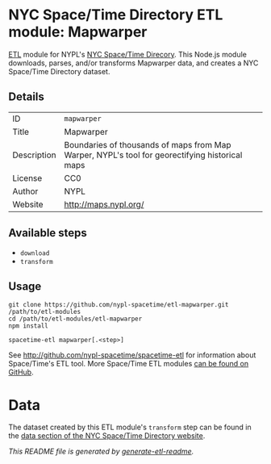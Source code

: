 # NYC Space/Time Directory ETL module: Mapwarper

[ETL](https://en.wikipedia.org/wiki/Extract,_transform,_load) module for NYPL's [NYC Space/Time Direcory](http://spacetime.nypl.org/). This Node.js module downloads, parses, and/or transforms Mapwarper data, and creates a NYC Space/Time Directory dataset.

## Details

<table>
<tbody>

<tr>
<td>ID</td>
<td><code>mapwarper</code></td>
</tr>

<tr>
<td>Title</td>
<td>Mapwarper</td>
</tr>

<tr>
<td>Description</td>
<td>Boundaries of thousands of maps from Map Warper, NYPL's tool for georectifying historical maps</td>
</tr>

<tr>
<td>License</td>
<td>CC0</td>
</tr>

<tr>
<td>Author</td>
<td>NYPL</td>
</tr>

<tr>
<td>Website</td>
<td><a href="http://maps.nypl.org/">http://maps.nypl.org/</a></td>
</tr>
</tbody>
</table>

## Available steps

  - `download`
  - `transform`

## Usage

```
git clone https://github.com/nypl-spacetime/etl-mapwarper.git /path/to/etl-modules
cd /path/to/etl-modules/etl-mapwarper
npm install

spacetime-etl mapwarper[.<step>]
```

See http://github.com/nypl-spacetime/spacetime-etl for information about Space/Time's ETL tool. More Space/Time ETL modules [can be found on GitHub](https://github.com/search?utf8=%E2%9C%93&q=org%3Anypl-spacetime+etl-&type=Repositories&ref=advsearch&l=&l=).

# Data

The dataset created by this ETL module's `transform` step can be found in the [data section of the NYC Space/Time Directory website](http://spacetime.nypl.org/#data-mapwarper).

_This README file is generated by [generate-etl-readme](https://github.com/nypl-spacetime/generate-etl-readme)._
